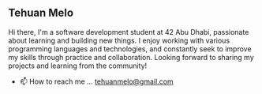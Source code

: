 ## Tehuan Melo

Hi there, I'm a software development student at 42 Abu Dhabi, passionate about learning and building new things. I enjoy working with various programming languages and technologies, and constantly seek to improve my skills through practice and collaboration. Looking forward to sharing my projects and learning from the community!
- 📫 How to reach me ... 
  tehuanmelo@gmail.com

<!---
tehuanmelo/tehuanmelo is a ✨ special ✨ repository because its `README.md` (this file) appears on your GitHub profile.
You can click the Preview link to take a look at your changes.
--->

